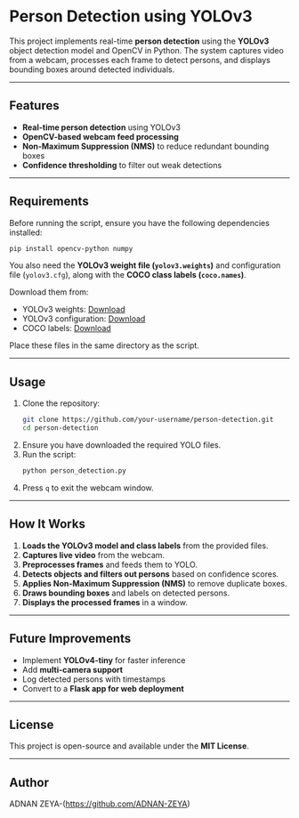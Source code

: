 # Person Detection using YOLOv3

This project implements real-time **person detection** using the **YOLOv3** object detection model and OpenCV in Python. The system captures video from a webcam, processes each frame to detect persons, and displays bounding boxes around detected individuals.

---

## Features
- **Real-time person detection** using YOLOv3
- **OpenCV-based webcam feed processing**
- **Non-Maximum Suppression (NMS)** to reduce redundant bounding boxes
- **Confidence thresholding** to filter out weak detections

---

## Requirements
Before running the script, ensure you have the following dependencies installed:

```sh
pip install opencv-python numpy
```

You also need the **YOLOv3 weight file (`yolov3.weights`)** and configuration file (`yolov3.cfg`), along with the **COCO class labels (`coco.names`)**.

Download them from:
- YOLOv3 weights: [Download](https://pjreddie.com/media/files/yolov3.weights)
- YOLOv3 configuration: [Download](https://github.com/pjreddie/darknet/blob/master/cfg/yolov3.cfg)
- COCO labels: [Download](https://github.com/pjreddie/darknet/blob/master/data/coco.names)

Place these files in the same directory as the script.

---

## Usage
1. Clone the repository:
   ```sh
   git clone https://github.com/your-username/person-detection.git
   cd person-detection
   ```
2. Ensure you have downloaded the required YOLO files.
3. Run the script:
   ```sh
   python person_detection.py
   ```
4. Press `q` to exit the webcam window.

---

## How It Works
1. **Loads the YOLOv3 model and class labels** from the provided files.
2. **Captures live video** from the webcam.
3. **Preprocesses frames** and feeds them to YOLO.
4. **Detects objects and filters out persons** based on confidence scores.
5. **Applies Non-Maximum Suppression (NMS)** to remove duplicate boxes.
6. **Draws bounding boxes** and labels on detected persons.
7. **Displays the processed frames** in a window.

---

## Future Improvements
- Implement **YOLOv4-tiny** for faster inference
- Add **multi-camera support**
- Log detected persons with timestamps
- Convert to a **Flask app for web deployment**

---

## License
This project is open-source and available under the **MIT License**.

---

## Author
ADNAN ZEYA-(https://github.com/ADNAN-ZEYA)
